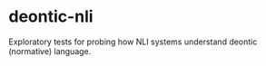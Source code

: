 # deontic-nli
Exploratory tests for probing how NLI systems understand deontic (normative) language.
